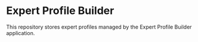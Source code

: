# Expert Profile Builder

This repository stores expert profiles managed by the Expert Profile Builder application.